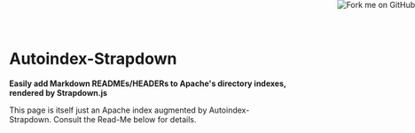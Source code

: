 Autoindex-Strapdown
===================

**Easily add Markdown READMEs/HEADERs to Apache's directory indexes, rendered by Strapdown.js**

This page is itself just an Apache index augmented by Autoindex-Strapdown.
Consult the Read-Me below for details.

<a href="https://github.com/chuckhoupt/autoindex_strapdown">
<img style="position: absolute; top: 0; right: 0; border: 0; z-index: 1000; margin: 0;"
     src="https://camo.githubusercontent.com/652c5b9acfaddf3a9c326fa6bde407b87f7be0f4/68747470733a2f2f73332e616d617a6f6e6177732e636f6d2f6769746875622f726962626f6e732f666f726b6d655f72696768745f6f72616e67655f6666373630302e706e67"
     alt="Fork me on GitHub"
     data-canonical-src="https://s3.amazonaws.com/github/ribbons/forkme_right_orange_ff7600.png">
</a>